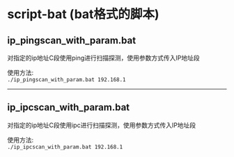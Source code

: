 # script-bat (bat格式的脚本)


## ip_pingscan_with_param.bat
对指定的ip地址C段使用ping进行扫描探测，使用参数方式传入IP地址段  

使用方法:  
`./ip_pingscan_with_param.bat 192.168.1`

---  
## ip_ipcscan_with_param.bat
对指定的ip地址C段使用ipc进行扫描探测，使用参数方式传入IP地址段  

使用方法:  
`./ip_ipcscan_with_param.bat 192.168.1`


